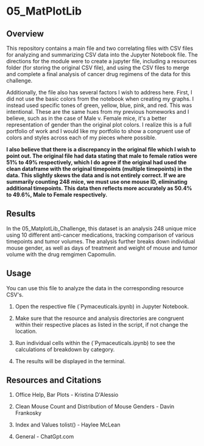 # 05_MatPlotLib
## Overview

This repository contains a main file and two correlating files with CSV files for analyzing and summarizing CSV data into the Jupyter Notebook file. The directions for the module were to create a jupyter file, including a resources folder (for storing the original CSV file), and using the CSV files to merge and complete a final analysis of cancer drug regimens of the data for this challenge.

Additionally, the file also has several factors I wish to address here. First, I did not use the basic colors from the notebook when creating my graphs. I instead used specific tones of green, yellow, blue, pink, and red. This was intentional. These are the same hues from my previous homeworks and I believe, such as in the case of Male v. Female mice, it's a better representation of gender than the original plot colors. I realize this is a full portfolio of work and I would like my portfolio to show a congruent use of colors and styles across each of my pieces where possible.

**I also believe that there is a discrepancy in the original file which I wish to point out. The original file had data stating that male to female ratios were 51% to 49% respectively, which I do agree if the original had used the clean dataframe with the original timepoints (multiple timepoints) in the data. This slightly skews the data and is not entirely correct. If we are summarily counting 248 mice, we must use one mouse ID, eliminating additional timepoints. This data then reflects more accurately as 50.4% to 49.6%, Male to Female respectively.** 

## Results

In the 05_MatplotLib_Challenge, this dataset is an analysis 248 unique mice using 10 different anti-cancer medications, tracking comparison of various timepoints and tumor volumes. The analysis further breaks down individual mouse gender, as well as days of treatment and weight of mouse and tumor volume with the drug remgimen Capomulin.

## Usage

You can use this file to analyze the data in the corresponding resource CSV's.

1. Open the respective file (`Pymaceuticals.ipynb) in Jupyter Notebook.

2. Make sure that the resource and analysis directories are congruent within their respective places as listed in the script, if not change the location.

3. Run individual cells within the (`Pymaceuticals.ipynb) to see the calculations of breakdown by category.

4. The results will be displayed in the terminal.

## Resources and Citations

1. Office Help, Bar Plots - Kristina D'Alessio

2. Clean Mouse Count and Distribution of Mouse Genders - Davin Frankosky

3. Index and Values tolist() - Haylee McLean
   
4. General - ChatGpt.com

 
